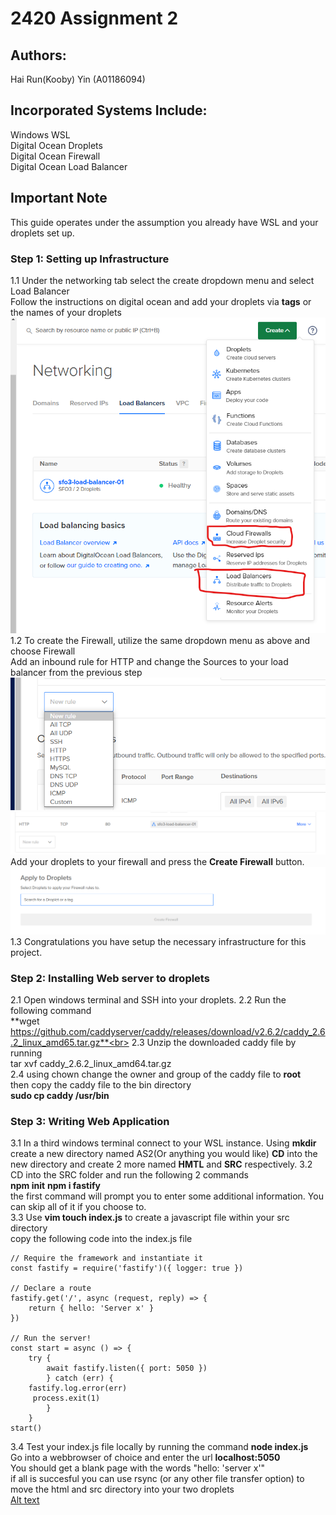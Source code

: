 # 2420 Assignment 2

## Authors:
Hai Run(Kooby) Yin (A01186094)

## Incorporated Systems Include:
Windows WSL<br>
Digital Ocean Droplets<br>
Digital Ocean Firewall<br>
Digital Ocean Load Balancer

## Important Note
This guide operates under the assumption you already have WSL and your droplets set up.

### Step 1: Setting up Infrastructure

1.1 
    Under the networking tab select the create dropdown menu and select Load Balancer<br>
    Follow the instructions on digital ocean and add your droplets via **tags** or the names of your droplets<br>
    ![Alt text](img/createDropdown.png)<br>
1.2 
    To create the Firewall, utilize the same dropdown menu as above and choose Firewall<br>
    Add an inbound rule for HTTP and change the Sources to your load balancer from the previous step<br>
    ![Alt text](img/inbound.png)
    ![Alt Text](img/loadbalancerfw.png)
    Add your droplets to your firewall and press the **Create Firewall** button.
    ![Alt text](img/adddptofw.png)<br>
1.3 
    Congratulations you have setup the necessary infrastructure for this project.

### Step 2: Installing Web server to droplets

2.1
    Open windows terminal and SSH into your droplets.
2.2 Run the following command<br>
    **wget https://github.com/caddyserver/caddy/releases/download/v2.6.2/caddy_2.6.2_linux_amd65.tar.gz**<br>
2.3 Unzip the downloaded caddy file by running<br>
    tar xvf caddy_2.6.2_linux_amd64.tar.gz<br>
2.4 using chown change the owner and group of the caddy file to **root**<br>
    then copy the caddy file to the bin directory<br>
    **sudo cp caddy /usr/bin**

### Step 3: Writing Web Application

3.1
    In a third windows terminal connect to your WSL instance.
    Using **mkdir** create a new directory named AS2(Or anything you would like)
    **CD** into the new directory and create 2 more named **HMTL** and **SRC** respectively.
3.2
    CD into the SRC folder and run the following 2 commands <br>
    **npm init**
    **npm i fastify**<br>
    the first command will prompt you to enter some additional information. You can skip all of it if you choose to.<br>
3.3
    Use **vim touch index.js** to create a javascript file within your src directory<br>
    copy the following code into the index.js file<br>
    
    // Require the framework and instantiate it 
    const fastify = require('fastify')({ logger: true })

    // Declare a route 
    fastify.get('/', async (request, reply) => {
        return { hello: 'Server x' }
    })

    // Run the server!
    const start = async () => {
        try {
            await fastify.listen({ port: 5050 })
            } catch (err) {
        fastify.log.error(err)
         process.exit(1)
            }
        }
    start()
    
3.4
    Test your index.js file locally by running the command **node index.js** <br>
    Go into a webbrowser of choice and enter the url **localhost:5050** <br>
    You should get a blank page with the words "hello: 'server x'" <br>
    if all is succesful you can use rsync (or any other file transfer option) to move the html and src directory into your two droplets<br>
    [Alt text](img/helloserver.png)
    



